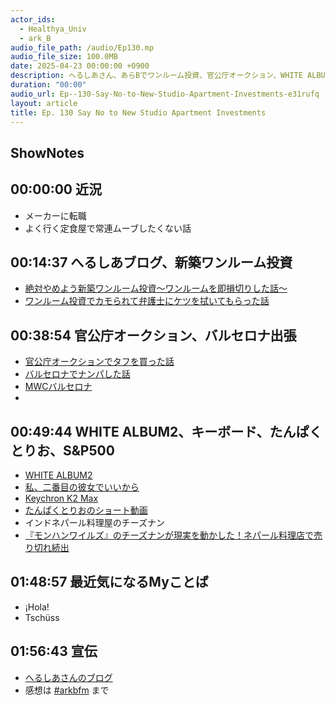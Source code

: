 ```yaml
---
actor_ids:
  - Healthya_Univ
  - ark_B
audio_file_path: /audio/Ep130.mp
audio_file_size: 100.0MB
date: 2025-04-23 00:00:00 +0900
description: へるしあさん、あらBでワンルーム投資、官公庁オークション、WHITE ALBUM2、たんぱくとりお、チーズナンなどについて話しました。
duration: "00:00"
audio_url: Ep--130-Say-No-to-New-Studio-Apartment-Investments-e31rufq
layout: article
title: Ep. 130 Say No to New Studio Apartment Investments
---
```

## ShowNotes

## 00:00:00 近況

* メーカーに転職
* よく行く定食屋で常連ムーブしたくない話

## 00:14:37 へるしあブログ、新築ワンルーム投資

* [絶対やめよう新築ワンルーム投資〜ワンルームを即損切りした話〜](https://note.com/heal_corp/n/n00607aca504d)
* [ワンルーム投資でカモられて弁護士にケツを拭いてもらった話](https://note.com/heal_corp/n/na581d41046c3)

## 00:38:54 官公庁オークション、バルセロナ出張

* [官公庁オークションでタフを買った話](https://note.com/heal_corp/n/nd89d51e15f9d)
* [バルセロナでナンパした話](https://note.com/heal_corp/n/nefa351473e86)
* [MWCバルセロナ](https://www.mwcbarcelona.com/)
* 

## 00:49:44 WHITE ALBUM2、キーボード、たんぱくとりお、S&P500

* [WHITE ALBUM2](https://amzn.to/42q8g2W)
* [私、二番目の彼女でいいから](https://amzn.to/42oe24X)
* [Keychron K2 Max](https://keychron.co.jp/products/keychron-k2-max-qmk-wireless-mechanical-keyboard?srsltid=AfmBOopuc2jiSSY3dWjQNvVORi3cXEW8GKq9BwPoP07v8Z6h9RA1-9Zm)
* [たんぱくとりおのショート動画](https://youtube.com/shorts/DAWgWzc4BaU?si=S071HqgAhHzbcEHD)
* インドネパール料理屋のチーズナン
* [『モンハンワイルズ』のチーズナンが現実を動かした！ネパール料理店で売り切れ続出](https://note.com/gamereversal/n/n3cd1a2b92302)

## 01:48:57 最近気になるMyことば

* ¡Hola!
* Tschüss

## 01:56:43 宣伝

* [へるしあさんのブログ](https://note.com/heal_corp)
* 感想は [#arkbfm](https://x.com/search?q=%23arkbfm&src=typed_query&f=live) まで